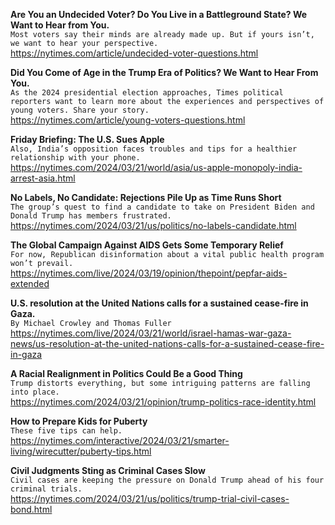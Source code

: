 **Are You an Undecided Voter? Do You Live in a Battleground State? We Want to Hear from You.**\
`Most voters say their minds are already made up. But if yours isn’t, we want to hear your perspective.`\
https://nytimes.com/article/undecided-voter-questions.html

**Did You Come of Age in the Trump Era of Politics? We Want to Hear From You.**\
`As the 2024 presidential election approaches, Times political reporters want to learn more about the experiences and perspectives of young voters. Share your story.`\
https://nytimes.com/article/young-voters-questions.html

**Friday Briefing: The U.S. Sues Apple**\
`Also, India’s opposition faces troubles and tips for a healthier relationship with your phone.`\
https://nytimes.com/2024/03/21/world/asia/us-apple-monopoly-india-arrest-asia.html

**No Labels, No Candidate: Rejections Pile Up as Time Runs Short**\
`The group’s quest to find a candidate to take on President Biden and Donald Trump has members frustrated.`\
https://nytimes.com/2024/03/21/us/politics/no-labels-candidate.html

**The Global Campaign Against AIDS Gets Some Temporary Relief**\
`For now, Republican disinformation about a vital public health program won’t prevail.`\
https://nytimes.com/live/2024/03/19/opinion/thepoint/pepfar-aids-extended

**U.S. resolution at the United Nations calls for a sustained cease-fire in Gaza.**\
`By Michael Crowley and Thomas Fuller`\
https://nytimes.com/live/2024/03/21/world/israel-hamas-war-gaza-news/us-resolution-at-the-united-nations-calls-for-a-sustained-cease-fire-in-gaza

**A Racial Realignment in Politics Could Be a Good Thing**\
`Trump distorts everything, but some intriguing patterns are falling into place.`\
https://nytimes.com/2024/03/21/opinion/trump-politics-race-identity.html

**How to Prepare Kids for Puberty**\
`These five tips can help.`\
https://nytimes.com/interactive/2024/03/21/smarter-living/wirecutter/puberty-tips.html

**Civil Judgments Sting as Criminal Cases Slow**\
`Civil cases are keeping the pressure on Donald Trump ahead of his four criminal trials.`\
https://nytimes.com/2024/03/21/us/politics/trump-trial-civil-cases-bond.html

